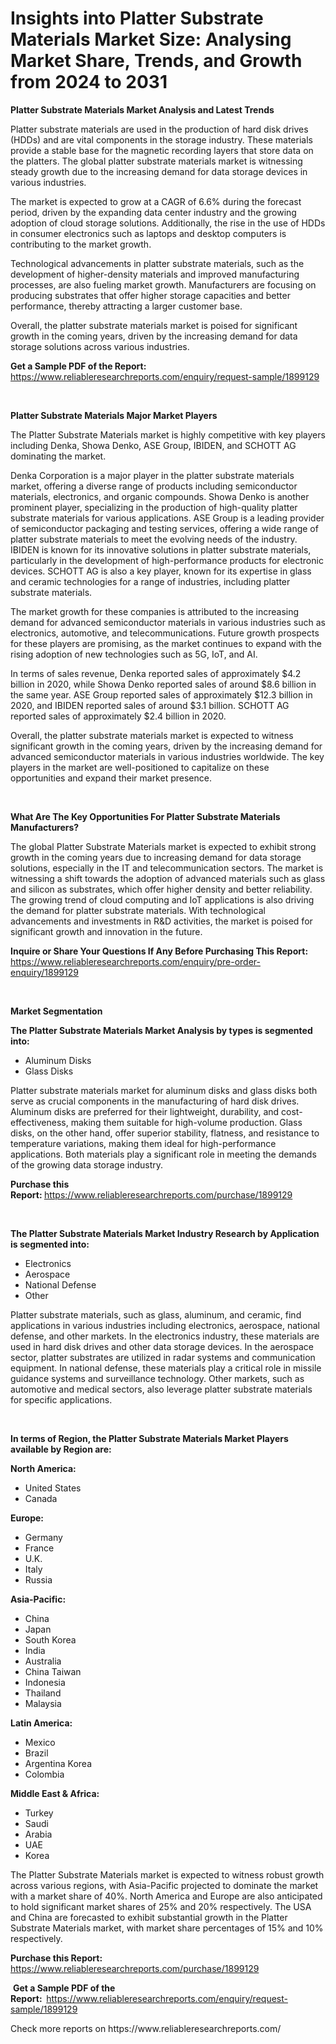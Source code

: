 <p><h1>Insights into Platter Substrate Materials Market Size: Analysing Market Share, Trends, and Growth from 2024 to 2031</h1></p><p><strong>Platter Substrate Materials Market Analysis and Latest Trends</strong></p>
<p><p>Platter substrate materials are used in the production of hard disk drives (HDDs) and are vital components in the storage industry. These materials provide a stable base for the magnetic recording layers that store data on the platters. The global platter substrate materials market is witnessing steady growth due to the increasing demand for data storage devices in various industries.</p><p>The market is expected to grow at a CAGR of 6.6% during the forecast period, driven by the expanding data center industry and the growing adoption of cloud storage solutions. Additionally, the rise in the use of HDDs in consumer electronics such as laptops and desktop computers is contributing to the market growth.</p><p>Technological advancements in platter substrate materials, such as the development of higher-density materials and improved manufacturing processes, are also fueling market growth. Manufacturers are focusing on producing substrates that offer higher storage capacities and better performance, thereby attracting a larger customer base.</p><p>Overall, the platter substrate materials market is poised for significant growth in the coming years, driven by the increasing demand for data storage solutions across various industries.</p></p>
<p><strong>Get a Sample PDF of the Report:&nbsp;</strong> <a href="https://www.reliableresearchreports.com/enquiry/request-sample/1899129">https://www.reliableresearchreports.com/enquiry/request-sample/1899129</a></p>
<p>&nbsp;</p>
<p><strong>Platter Substrate Materials Major Market Players</strong></p>
<p><p>The Platter Substrate Materials market is highly competitive with key players including Denka, Showa Denko, ASE Group, IBIDEN, and SCHOTT AG dominating the market. </p><p>Denka Corporation is a major player in the platter substrate materials market, offering a diverse range of products including semiconductor materials, electronics, and organic compounds. Showa Denko is another prominent player, specializing in the production of high-quality platter substrate materials for various applications. ASE Group is a leading provider of semiconductor packaging and testing services, offering a wide range of platter substrate materials to meet the evolving needs of the industry. IBIDEN is known for its innovative solutions in platter substrate materials, particularly in the development of high-performance products for electronic devices. SCHOTT AG is also a key player, known for its expertise in glass and ceramic technologies for a range of industries, including platter substrate materials.</p><p>The market growth for these companies is attributed to the increasing demand for advanced semiconductor materials in various industries such as electronics, automotive, and telecommunications. Future growth prospects for these players are promising, as the market continues to expand with the rising adoption of new technologies such as 5G, IoT, and AI.</p><p>In terms of sales revenue, Denka reported sales of approximately $4.2 billion in 2020, while Showa Denko reported sales of around $8.6 billion in the same year. ASE Group reported sales of approximately $12.3 billion in 2020, and IBIDEN reported sales of around $3.1 billion. SCHOTT AG reported sales of approximately $2.4 billion in 2020.</p><p>Overall, the platter substrate materials market is expected to witness significant growth in the coming years, driven by the increasing demand for advanced semiconductor materials in various industries worldwide. The key players in the market are well-positioned to capitalize on these opportunities and expand their market presence.</p></p>
<p>&nbsp;</p>
<p><strong>What Are The Key Opportunities For Platter Substrate Materials Manufacturers?</strong></p>
<p><p>The global Platter Substrate Materials market is expected to exhibit strong growth in the coming years due to increasing demand for data storage solutions, especially in the IT and telecommunication sectors. The market is witnessing a shift towards the adoption of advanced materials such as glass and silicon as substrates, which offer higher density and better reliability. The growing trend of cloud computing and IoT applications is also driving the demand for platter substrate materials. With technological advancements and investments in R&D activities, the market is poised for significant growth and innovation in the future.</p></p>
<p><strong>Inquire or Share Your Questions If Any Before Purchasing This Report:</strong> <a href="https://www.reliableresearchreports.com/enquiry/pre-order-enquiry/1899129">https://www.reliableresearchreports.com/enquiry/pre-order-enquiry/1899129</a></p>
<p>&nbsp;</p>
<p><strong>Market Segmentation</strong></p>
<p><strong>The Platter Substrate Materials Market Analysis by types is segmented into:</strong></p>
<p><ul><li>Aluminum Disks</li><li>Glass Disks</li></ul></p>
<p><p>Platter substrate materials market for aluminum disks and glass disks both serve as crucial components in the manufacturing of hard disk drives. Aluminum disks are preferred for their lightweight, durability, and cost-effectiveness, making them suitable for high-volume production. Glass disks, on the other hand, offer superior stability, flatness, and resistance to temperature variations, making them ideal for high-performance applications. Both materials play a significant role in meeting the demands of the growing data storage industry.</p></p>
<p><strong>Purchase this Report:&nbsp;</strong><a href="https://www.reliableresearchreports.com/purchase/1899129">https://www.reliableresearchreports.com/purchase/1899129</a></p>
<p>&nbsp;</p>
<p><strong>The Platter Substrate Materials Market Industry Research by Application is segmented into:</strong></p>
<p><ul><li>Electronics</li><li>Aerospace</li><li>National Defense</li><li>Other</li></ul></p>
<p><p>Platter substrate materials, such as glass, aluminum, and ceramic, find applications in various industries including electronics, aerospace, national defense, and other markets. In the electronics industry, these materials are used in hard disk drives and other data storage devices. In the aerospace sector, platter substrates are utilized in radar systems and communication equipment. In national defense, these materials play a critical role in missile guidance systems and surveillance technology. Other markets, such as automotive and medical sectors, also leverage platter substrate materials for specific applications.</p></p>
<p>&nbsp;</p>
<p><strong>In terms of Region, the Platter Substrate Materials Market Players available by Region are:</strong></p>
<p>
    <p> <strong> North America: </strong>
        <ul>
            <li>United States</li>
            <li>Canada</li>
        </ul>
        </p> 
    <p> <strong> Europe: </strong>
        <ul>
            <li>Germany</li>
            <li>France</li>
            <li>U.K.</li>
            <li>Italy</li>
            <li>Russia</li>
        </ul>
        </p> 
    <p> <strong> Asia-Pacific: </strong>
        <ul>
            <li>China</li>
            <li>Japan</li>
            <li>South Korea</li>
            <li>India</li>
            <li>Australia</li>
            <li>China Taiwan</li>
            <li>Indonesia</li>
            <li>Thailand</li>
            <li>Malaysia</li>
        </ul>
        </p> 
    <p> <strong> Latin America: </strong>
        <ul>
            <li>Mexico</li>
            <li>Brazil</li>
            <li>Argentina Korea</li>
            <li>Colombia</li>
        </ul>
        </p> 
    <p> <strong> Middle East & Africa: </strong>
        <ul>
            <li>Turkey</li>
            <li>Saudi</li>
            <li>Arabia</li>
            <li>UAE</li>
            <li>Korea</li>
        </ul>
    </p>
    </p>
<p><p>The Platter Substrate Materials market is expected to witness robust growth across various regions, with Asia-Pacific projected to dominate the market with a market share of 40%. North America and Europe are also anticipated to hold significant market shares of 25% and 20% respectively. The USA and China are forecasted to exhibit substantial growth in the Platter Substrate Materials market, with market share percentages of 15% and 10% respectively.</p></p>
<p><strong>Purchase this Report: </strong><a href="https://www.reliableresearchreports.com/purchase/1899129">https://www.reliableresearchreports.com/purchase/1899129</a></p>
<p>&nbsp;<strong>Get a Sample PDF of the Report:&nbsp;&nbsp;</strong><a href="https://www.reliableresearchreports.com/enquiry/request-sample/1899129">https://www.reliableresearchreports.com/enquiry/request-sample/1899129</a></p>
<p><strong></strong></p>
<p>Check more reports on https://www.reliableresearchreports.com/</p>